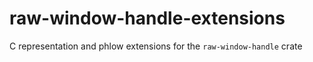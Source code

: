 # raw-window-handle-extensions
C representation and phlow extensions for the `raw-window-handle` crate

